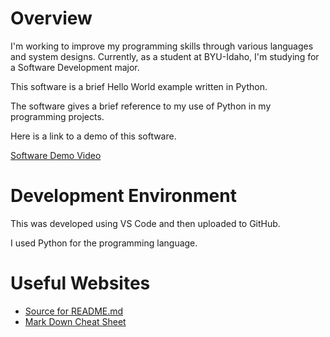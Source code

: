 # Overview

I'm working to improve my programming skills through various languages and system designs. Currently, as a student at BYU-Idaho, I'm studying for a Software Development major.

This software is a brief Hello World example written in Python.

The software gives a brief reference to my use of Python in my programming projects.

Here is a link to a demo of this software.

[Software Demo Video](http://youtube.link.goes.here)

# Development Environment

This was developed using VS Code and then uploaded to GitHub.

I used Python for the programming language.

# Useful Websites

* [Source for README.md](https://byui-cse.github.io/cse310-course/modules/psp/README.md)
* [Mark Down Cheat Sheet](https://www.markdownguide.org/cheat-sheet/)

